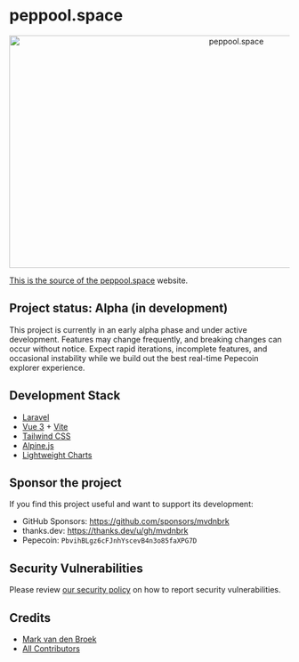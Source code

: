 # peppool.space

<p align="center"><a href="https://peppool.space" target="_blank"><img src="https://cdn.peppool.space/opengraph/default-card-large.png" width="800" height="418" alt="peppool.space"></p>

This is the source of the [peppool.space][link-website] website.

## Project status: Alpha (in development)

This project is currently in an early alpha phase and under active development. Features may change frequently, and breaking changes can occur without notice. Expect rapid iterations, incomplete features, and occasional instability while we build out the best real-time Pepecoin explorer experience.

## Development Stack

- [Laravel][link-laravel]
- [Vue 3][link-vue] + [Vite][link-vite]
- [Tailwind CSS][link-tailwind]
- [Alpine.js][link-alpine]
- [Lightweight Charts][link-lightweight-charts]

## Sponsor the project

If you find this project useful and want to support its development:

- GitHub Sponsors: https://github.com/sponsors/mvdnbrk
- thanks.dev: https://thanks.dev/u/gh/mvdnbrk
- Pepecoin: `PbvihBLgz6cFJnhYscevB4n3o85faXPG7D`

## Security Vulnerabilities

Please review [our security policy](../../security/policy) on how to report security vulnerabilities.

## Credits

- [Mark van den Broek](https://github.com/mvdnbrk)
- [All Contributors](../../contributors)

[link-website]: https://peppool.space
[link-laravel]: https://laravel.com
[link-vue]: https://vuejs.org
[link-vite]: https://vitejs.dev
[link-tailwind]: https://tailwindcss.com
[link-alpine]: https://alpinejs.dev
[link-lightweight-charts]: https://www.tradingview.com/lightweight-charts
